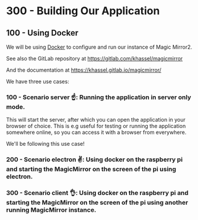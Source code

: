 # 300 - Building Our Application

## 100 - Using Docker

We will be using [Docker](https://gitlab.com/khassel/magicmirror) to configure and run our instance of Magic Mirror2.

See also the GitLab repository at https://gitlab.com/khassel/magicmirror

And the documentation at https://khassel.gitlab.io/magicmirror/

We have three use cases:

### 100 - Scenario server ☝️: Running the application in server only mode.

This will start the server, after which you can open the application in your browser of choice. This is e.g useful for testing or running the application somewhere online, so you can access it with a browser from everywhere.

We'll be following this use case!

### 200 - Scenario electron ✌️: Using docker on the raspberry pi and starting the MagicMirror on the screen of the pi using electron.

### 300 - Scenario client 👌: Using docker on the raspberry pi and starting the MagicMirror on the screen of the pi using another running MagicMirror instance.
